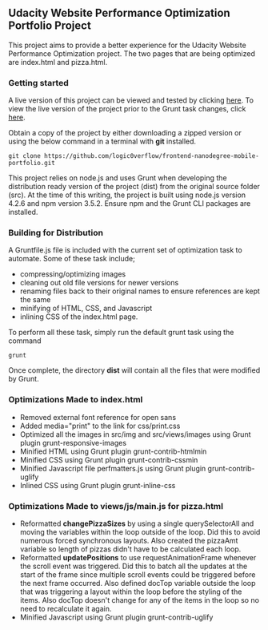 ## Udacity Website Performance Optimization Portfolio Project

This project aims to provide a better experience for the Udacity Website Performance Optimization project. The two pages that are being optimized are index.html and pizza.html.

### Getting started

A live version of this project can be viewed and tested by clicking [here](https://logic0verflow.github.io/frontend-nanodegree-mobile-portfolio/dist/). To view the live version of the project prior to the Grunt task changes, click [here](https://logic0verflow.github.io/frontend-nanodegree-mobile-portfolio/src/).

Obtain a copy of the project by either downloading a zipped version or using the below command in a terminal with **git** installed.
```
git clone https://github.com/logic0verflow/frontend-nanodegree-mobile-portfolio.git
```
This project relies on node.js and uses Grunt when developing the distribution ready version of the project (dist) from the original source folder (src). At the time of this writing, the project is built using node.js version 4.2.6 and npm version 3.5.2. Ensure npm and the Grunt CLI packages are installed.

### Building for Distribution

A Gruntfile.js file is included with the current set of optimization task to automate. Some of these task include;

* compressing/optimizing images
* cleaning out old file versions for newer versions
* renaming files back to their original names to ensure references are kept the same
* minifying of HTML, CSS, and Javascript
* inlining CSS of the index.html page.

To perform all these task, simply run the default grunt task using the command

```
grunt
```

Once complete, the directory **dist** will contain all the files that were modified by Grunt.

### Optimizations Made to index.html

* Removed external font reference for open sans
* Added media="print" to the link for css/print.css
* Optimized all the images in src/img and src/views/images using Grunt plugin grunt-responsive-images
* Minified HTML using Grunt plugin grunt-contrib-htmlmin
* Minified CSS using Grunt plugin grunt-contrib-cssmin
* Minified Javascript file perfmatters.js using Grunt plugin grunt-contrib-uglify
* Inlined CSS using Grunt plugin grunt-inline-css

### Optimizations Made to views/js/main.js for pizza.html

* Reformatted **changePizzaSizes** by using a single querySelectorAll and moving the variables within the loop outside of the loop. Did this to avoid numerous forced synchronous layouts. Also created the pizzaAmt variable so length of pizzas didn't have to be calculated each loop.
* Reformatted **updatePositions** to use requestAnimationFrame whenever the scroll event was triggered. Did this to batch all the updates at the start of the frame since multiple scroll events could be triggered before the next frame occurred. Also defined docTop variable outside the loop that was triggering a layout within the loop before the styling of the items. Also docTop doesn't change for any of the items in the loop so no need to recalculate it again.
* Minified Javascript using Grunt plugin grunt-contrib-uglify

